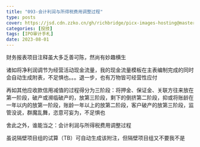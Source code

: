 ```yaml
---
title: "093-会计利润与所得税费用调整过程"
type: posts
cover: https://jsd.cdn.zzko.cn/gh/richbridge/picx-images-hosting@master/thumbnail/audit.avif
categories: [投技]
tags: [IPO审计手札]
date: 2023-08-01
---
```

财务报表项目注释虽大多乏善可陈，然尚有妙趣横生

诸如将净利润调节为经营活动现金流量，我的现金流量模板在主表编制完成的同时会自动生成附表，不足惧也。。。退一步，也有万物皆可经营性应付

再如其他应收款信用减值的过程得分为三阶段：将押金、保证金、关联方往来放在第一阶段，破产或濒临破产的，放第三阶段，剩下的倒挤第二阶段，抑或将账龄在一年以内的放第一阶段，账龄一年以上的放第二阶段，客户破产的放第三阶段，监管没说，群魔乱舞，恣意可妄为，不足惧也

舍此之外，谁能当之：会计利润与所得税费用调整过程

虽说隔壁项目组的试算（TB）可自动生成该附注，但隔壁项目组又不要我不是